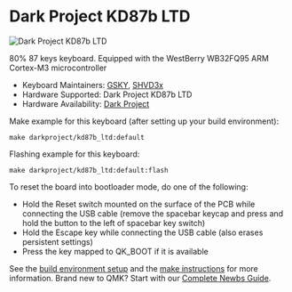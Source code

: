 # Dark Project KD87b LTD

![Dark Project KD87b LTD](https://i.postimg.cc/y6tqnJRR/KD87b-LTD.png)

80% 87 keys keyboard. Equipped with the WestBerry WB32FQ95 ARM Cortex-M3 microcontroller

* Keyboard Maintainers: [GSKY](https://github.com/gksygithub), [SHVD3x](https://github.com/SHVD3x)
* Hardware Supported: Dark Project KD87b LTD
* Hardware Availability: [Dark Project](https://darkproject.ru)

Make example for this keyboard (after setting up your build environment):

    make darkproject/kd87b_ltd:default

Flashing example for this keyboard:

    make darkproject/kd87b_ltd:default:flash

To reset the board into bootloader mode, do one of the following:

* Hold the Reset switch mounted on the surface of the PCB while connecting the USB cable (remove the spacebar keycap and press and hold the button to the left of spacebar key switch)
* Hold the Escape key while connecting the USB cable (also erases persistent settings)
* Press the key mapped to QK_BOOT if it is available

See the [build environment setup](https://docs.qmk.fm/#/getting_started_build_tools) and the [make instructions](https://docs.qmk.fm/#/getting_started_make_guide) for more information. Brand new to QMK? Start with our [Complete Newbs Guide](https://docs.qmk.fm/#/newbs).

